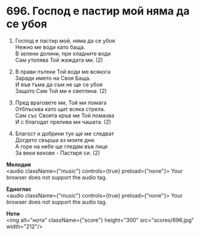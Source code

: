 # 696. Господ е пастир мой няма да се убоя  

1. Господ е пастир мой, няма да се убоя  
Нежно ме води като баща.  
В зелени долини, при хладните води  
Сам утолява Той жаждата ми. (2)  

2. В прави пътеки Той води ме всякога  
Заради името на Своя Баща.  
И във тъма да съм не ще се убоя  
Защото Сам Той ми е светлина. (2)  

3. Пред враговете ми, Той ми помага  
Отблъсква като щит всяка стрела.  
Сам със Своята кръв ме Той помазва  
И с благодат прелива ми чашата. (2)  

4. Благост и добрини тук ще ме следват  
Догдето свърша аз моите дни.  
А горе на небе ще гледам във лице  
За веки векове - Пастиря си. (2)  

__Мелодия__  
<audio className={"music"} controls={true} preload={"none"}><source src="mp3/696.mp3" type="audio/mpeg"/>
Your browser does not support the audio tag.
</audio>  

__Едноглас__  
<audio className={"music"} controls={true} preload={"none"}><source src="transp/696.mp3" type="audio/mpeg"/>
Your browser does not support the audio tag.
</audio>  

__Ноти__  
<img alt="ноти" className={"score"} height="300" src="scores/696.jpg" width="212"/>
